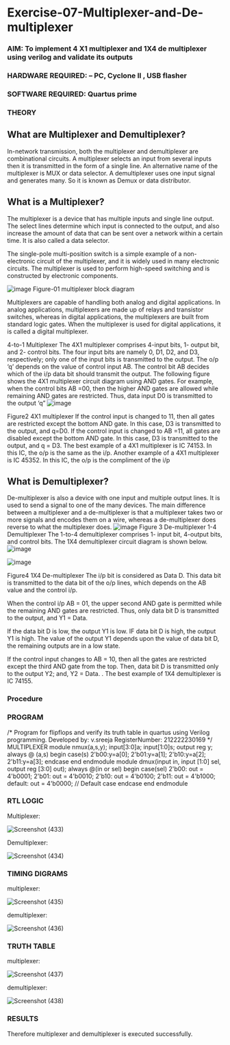 # Exercise-07-Multiplexer-and-De-multiplexer
### AIM: To implement 4 X1 multiplexer and 1X4 de multiplexer using verilog and validate its outputs
### HARDWARE REQUIRED:  – PC, Cyclone II , USB flasher
### SOFTWARE REQUIRED:   Quartus prime
### THEORY 

## What are Multiplexer and Demultiplexer?
In-network transmission, both the multiplexer and demultiplexer are combinational circuits. A multiplexer selects an input from several inputs then it is transmitted in the form of a single line. An alternative name of the multiplexer is MUX or data selector. A demultiplexer uses one input signal and generates many. So it is known as Demux or data distributor.

## What is a Multiplexer?
The multiplexer is a device that has multiple inputs and single line output. The select lines determine which input is connected to the output, and also increase the amount of data that can be sent over a network within a certain time. It is also called a data selector.

The single-pole multi-position switch is a simple example of a non-electronic circuit of the multiplexer, and it is widely used in many electronic circuits. The multiplexer is used to perform high-speed switching and is constructed by electronic components.

![image](https://user-images.githubusercontent.com/36288975/170912485-73c395c7-23c0-4e78-a53d-a2f0d07d9662.png)
          Figure-01 multiplexer block diagram 

Multiplexers are capable of handling both analog and digital applications. In analog applications, multiplexers are made up of relays and transistor switches, whereas in digital applications, the multiplexers are built from standard logic gates. When the multiplexer is used for digital applications, it is called a digital multiplexer.

4-to-1 Multiplexer
The 4X1 multiplexer comprises 4-input bits, 1- output bit, and 2- control bits. The four input bits are namely 0, D1, D2, and D3, respectively; only one of the input bits is transmitted to the output. The o/p ‘q’ depends on the value of control input AB. The control bit AB decides which of the i/p data bit should transmit the output. The following figure shows the 4X1 multiplexer circuit diagram using AND gates. For example, when the control bits AB =00, then the higher AND gates are allowed while remaining AND gates are restricted. Thus, data input D0 is transmitted to the output ‘q”
![image](https://user-images.githubusercontent.com/36288975/170912568-3598c60a-5035-41f3-b0c4-ccedba13aca5.png)


Figure2 4X1 multiplexer 
If the control input is changed to 11, then all gates are restricted except the bottom AND gate. In this case, D3 is transmitted to the output, and q=D0. If the control input is changed to AB =11, all gates are disabled except the bottom AND gate. In this case, D3 is transmitted to the output, and q = D3. The best example of a 4X1 multiplexer is IC 74153. In this IC, the o/p is the same as the i/p. Another example of a 4X1 multiplexer is IC 45352. In this IC, the o/p is the compliment of the i/p


## What is Demultiplexer?
De-multiplexer is also a device with one input and multiple output lines. It is used to send a signal to one of the many devices. The main difference between a multiplexer and a de-multiplexer is that a multiplexer takes two or more signals and encodes them on a wire, whereas a de-multiplexer does reverse to what the multiplexer does.
![image](https://user-images.githubusercontent.com/36288975/170912606-a30e4b74-1726-4430-b245-2c3c3d9c232d.png)
Figure 3 De-multiplexer 
1-4 Demultiplexer
The 1-to-4 demultiplexer comprises 1- input bit, 4-output bits, and control bits. The 1X4 demultiplexer circuit diagram is shown below.![image](https://user-images.githubusercontent.com/36288975/170912683-00fb746a-1d45-4023-91d1-3a70b841073c.png)

![image](https://user-images.githubusercontent.com/36288975/170912741-7cbd52af-7e0d-4be3-b5c6-6fb9c4eca7c9.png)

Figure4 1X4 De-multiplexer 
The i/p bit is considered as Data D. This data bit is transmitted to the data bit of the o/p lines, which depends on the AB value and the control i/p.

When the control i/p AB = 01, the upper second AND gate is permitted while the remaining AND gates are restricted. Thus, only data bit D is transmitted to the output, and Y1 = Data.

If the data bit D is low, the output Y1 is low. IF data bit D is high, the output Y1 is high. The value of the output Y1 depends upon the value of data bit D, the remaining outputs are in a low state.

If the control input changes to AB = 10, then all the gates are restricted except the third AND gate from the top. Then, data bit D is transmitted only to the output Y2; and, Y2 = Data. . The best example of 1X4 demultiplexer is IC 74155.

 
 
### Procedure




### PROGRAM 
/*
Program for flipflops  and verify its truth table in quartus using Verilog programming.
Developed by: v.sreeja
RegisterNumber:  212222230169
*/
MULTIPLEXER
module nmux(a,s,y);
input[3:0]a;
input[1:0]s;
output reg y;
always @ (a,s)
begin
case(s)
2'b00:y=a[0];
2'b01:y=a[1];
2'b10:y=a[2];
2'b11:y=a[3];
endcase
end
endmodule
module dmux(input in, input [1:0] sel, output reg [3:0] out);
always @(in or sel) begin
case(sel)
2'b00: out = 4'b0001;
2'b01: out = 4'b0010;
2'b10: out = 4'b0100;
2'b11: out = 4'b1000;
default: out = 4'b0000; // Default case
endcase
end
endmodule


### RTL LOGIC  
Multiplexer:

![Screenshot (433)](https://github.com/VelasiriSreeja/Exercise-07-Multiplexer-and-De-multiplexer/assets/118344328/ab0dc5ab-c252-42c2-8147-245a97ba5fd6)

Demultiplexer:

![Screenshot (434)](https://github.com/VelasiriSreeja/Exercise-07-Multiplexer-and-De-multiplexer/assets/118344328/2fca60ac-5a82-4b68-a107-0c5c49c8da05)




### TIMING DIGRAMS  

multiplexer:

![Screenshot (435)](https://github.com/VelasiriSreeja/Exercise-07-Multiplexer-and-De-multiplexer/assets/118344328/a1dd67cd-182a-48b2-b1c0-919e136a41ee)

demultiplexer:

 ![Screenshot (436)](https://github.com/VelasiriSreeja/Exercise-07-Multiplexer-and-De-multiplexer/assets/118344328/c9c0695a-c3d7-4303-b82d-0239dd001da0)

### TRUTH TABLE 

multiplexer:

![Screenshot (437)](https://github.com/VelasiriSreeja/Exercise-07-Multiplexer-and-De-multiplexer/assets/118344328/0ead4b3b-38db-43bd-8e75-7467d4c0d0c7)

demultiplexer:

![Screenshot (438)](https://github.com/VelasiriSreeja/Exercise-07-Multiplexer-and-De-multiplexer/assets/118344328/4c44c780-2d4a-4413-bd3a-faf6192286ad)



### RESULTS 

Therefore multiplexer and demultiplexer is executed successfully.
